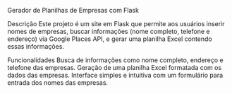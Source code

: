 Gerador de Planilhas de Empresas com Flask

Descrição
Este projeto é um site em Flask que permite aos usuários inserir nomes de empresas, buscar informações (nome completo, telefone e endereço) via Google Places API, e gerar uma planilha Excel contendo essas informações.

Funcionalidades
Busca de informações como nome completo, endereço e telefone das empresas.
Geração de uma planilha Excel formatada com os dados das empresas.
Interface simples e intuitiva com um formulário para entrada dos nomes das empresas.